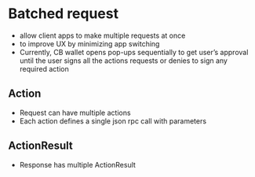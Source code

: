 # Batched request

- allow client apps to make multiple requests at once 
- to improve UX by minimizing app switching
- Currently, CB wallet opens pop-ups sequentially to get user’s approval until the user signs all the actions requests or denies to sign any required action

## Action
- Request can have multiple actions
- Each action defines a single json rpc call with parameters

## ActionResult
- Response has multiple ActionResult 

